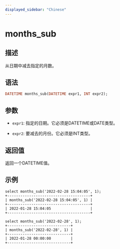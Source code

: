 ```yaml
---
displayed_sidebar: "Chinese"
---
```


# months_sub

## 描述

从日期中减去指定的月数。

## 语法

```Haskell
DATETIME months_sub(DATETIME expr1, INT expr2);
```

## 参数

- `expr1`: 指定的日期。它必须是DATETIME或DATE类型。

- `expr2`: 要减去的月份。它必须是INT类型。

## 返回值

返回一个DATETIME值。

## 示例

```Plain Text
select months_sub('2022-02-28 15:04:05', 1);
+--------------------------------------+
| months_sub('2022-02-28 15:04:05', 1) |
+--------------------------------------+
| 2022-01-28 15:04:05                  |
+--------------------------------------+

select months_sub('2022-02-28', 1);
+-----------------------------+
| months_sub('2022-02-28', 1) |
+-----------------------------+
| 2022-01-28 00:00:00         |
+-----------------------------+